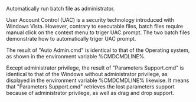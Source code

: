 Automatically run batch file as administrator.

User Account Control (UAC) is a security technology introduced with Windows Vista. However, contrary to executable files, batch files require manual click on the context menu to triger UAC prompt. The two batch files demonstrate how to automatically triger UAC prompt.

The result of "Auto Admin.cmd" is identical to that of the Operating system, as shown in the environment variable %CMDCMDLINE%.

Except administrator privilege, the result of "Parameters Support.cmd" is identical to that of the Windows without administrator privilege, as displayed in the environment variable %CMDCMDLINE% likewise. It means that "Parameters Support.cmd" retrieves the lost parameters support because of administrator privilege, as well as drag and drop support.
